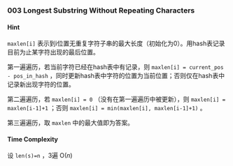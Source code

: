 ### 003 Longest Substring Without Repeating Characters

#### Hint

`maxlen[i]` 表示到i位置无重复字符子串的最大长度（初始化为0）。用hash表记录目前为止某字符出现的最后位置。

第一遍遍历，若当前字符已经在hash表中有记录，则 `maxlen[i] = current_pos - pos_in_hash` ，同时更新hash表中字符的位置为当前位置；否则仅在hash表中记录新出现字符的位置。

第二遍遍历，若 `maxlen[i] = 0` （没有在第一遍遍历中被更新），则 `maxlen[i] = maxlen[i-1]+1` ；否则 `maxlen[i] = min(maxlen[i], maxlen[i-1]+1)` 。

第三遍遍历，取 `maxlen` 中的最大值即为答案。

#### Time Complexity

设 `len(s)=n` ，3遍 O($n$)

